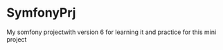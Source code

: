 # SymfonyPrj
My somfony  projectwith version 6  for learning it and practice for this mini project 
